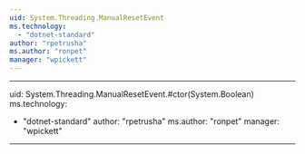 ```yaml
---
uid: System.Threading.ManualResetEvent
ms.technology: 
  - "dotnet-standard"
author: "rpetrusha"
ms.author: "ronpet"
manager: "wpickett"
---
```


---
uid: System.Threading.ManualResetEvent.#ctor(System.Boolean)
ms.technology: 
  - "dotnet-standard"
author: "rpetrusha"
ms.author: "ronpet"
manager: "wpickett"
---

